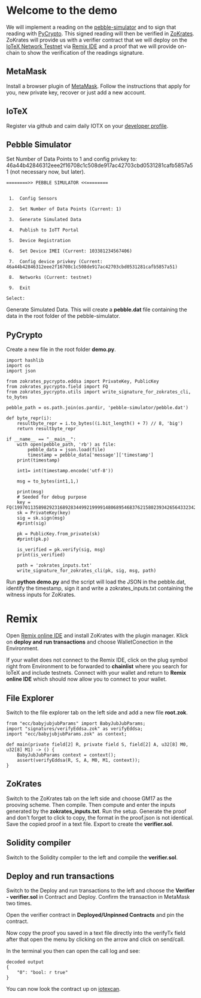# Welcome to the demo

We will implement a reading on the [pebble-simulator](https://github.com/iotexproject/pebble-simulator) and to sign that reading with [PyCrypto](https://github.com/Zokrates/pycrypto). This signed reading will then be verified in [ZoKrates](https://github.com/ZK-Plus/ZoKrates). ZoKrates will provide us with a verifier contract that we will deploy on the [IoTeX Network Testnet](https://docs.iotex.io/the-iotex-stack/iotx-faucets/testnet-tokens) via [Remix IDE](https://remix.ethereum.org) and a proof that we will provide on-chain to show the verification of the readings signature. 

## MetaMask

Install a browser plugin of [MetaMask](https://metamask.io/). Follow the instructions that apply for you, new private key, recover or just add a new account.

## IoTeX

Register via github and caim daily IOTX on your [developer profile](https://developers.iotex.io/user/profile).


## Pebble Simulator 

Set Number of Data Points to 1 and config privkey to: 46a44b42846312eee2f16708c1c508de917ac42703cbd0531281cafb5857a51 (not necessary now, but later).


<!--Public Key: x=14897476871502190904409029696666322856887678969656209656241038339251270171395, y=16668832459046858928951622951481252834155254151733002984053501254009901876174-->


```
========>> PEBBLE SIMULATOR <<========


 1.  Config Sensors

 2.  Set Number of Data Points (Current: 1)

 3.  Generate Simulated Data

 4.  Publish to IoTT Portal

 5.  Device Registration

 6.  Set Device IMEI (Current: 103381234567406)

 7.  Config device privkey (Current: 46a44b42846312eee2f16708c1c508de917ac42703cbd0531281cafb5857a51)

 8.  Networks (Current: testnet)

 9.  Exit

Select:
```
Generate Simulated Data. This will create a **pebble.dat** file containing the data in the root folder of the pebble-simulator.

## PyCrypto

Create a new file in the root folder **demo.py**.

```
import hashlib
import os
import json

from zokrates_pycrypto.eddsa import PrivateKey, PublicKey
from zokrates_pycrypto.field import FQ
from zokrates_pycrypto.utils import write_signature_for_zokrates_cli, to_bytes

pebble_path = os.path.join(os.pardir, 'pebble-simulator/pebble.dat')

def byte_repr(i):
    resultbyte_repr = i.to_bytes((i.bit_length() + 7) // 8, 'big')
    return resultbyte_repr

if __name__ == "__main__":
    with open(pebble_path, 'rb') as file:
        pebble_data = json.load(file)
        timestamp = pebble_data['message']['timestamp']
    print(timestamp)

    int1= int(timestamp.encode('utf-8'))
    
    msg = to_bytes(int1,1,)

    print(msg)
    # Seeded for debug purpose
    key = FQ(1997011358982923168928344992199991480689546837621580239342656433234255379025)
    sk = PrivateKey(key)
    sig = sk.sign(msg)
    #print(sig)

    pk = PublicKey.from_private(sk)
    #print(pk.p)

    is_verified = pk.verify(sig, msg)
    print(is_verified)

    path = 'zokrates_inputs.txt'
    write_signature_for_zokrates_cli(pk, sig, msg, path)
```
Run **python demo.py** and the script will load the JSON  in the pebble.dat, identify the timestamp, sign it and write a zokrates_inputs.txt containing the witness inputs for ZoKrates.

# Remix

Open [Remix online IDE](https://remix.ethereum.org) and install ZoKrates with the plugin manager. Klick on **deploy and run transactions** and choose WalletConection in the Environment. 

If your wallet does not connect to the Remix IDE, click on the plug symbol right from Environment to be forwarded to **chainlist** where you search for IoTeX and include testnets. Connect with your wallet and return to **Remix online IDE** which should now allow you to connect to your wallet. 

## File Explorer

Switch to the file explorer tab on the left side and add a new file **root.zok**. 

```
from "ecc/babyjubjubParams" import BabyJubJubParams;
import "signatures/verifyEddsa.zok" as verifyEddsa;
import "ecc/babyjubjubParams.zok" as context;

def main(private field[2] R, private field S, field[2] A, u32[8] M0, u32[8] M1) -> () {
    BabyJubJubParams context = context();
	assert(verifyEddsa(R, S, A, M0, M1, context));
}

```

## ZoKrates

Switch to the ZoKrates tab on the left side and choose GM17 as the prooving scheme. Then compile. Then compute and enter the inputs generated by the **zokrates_inputs.txt**. Run the setup. Generate the proof and don't forget to click to copy, the format in the proof.json is not identical. Save the copied proof in a text file. Export to create the **verifier.sol**.

## Solidity compiler

Switch to the Solidity compiler to the left and compile the **verifier.sol**.

## Deploy and run transactions

Switch to the Deploy and run transactions to the left and choose the **Verifier - verifier.sol** in Contract and Deploy. Confirm the transaction in MetaMask two times.

Open the verifier contract in **Deployed/Unpinned Contracts** and pin the contract.

Now copy the proof you saved in a text file directly into the verifyTx field after that open the menu by clicking on the arrow and click on send/call.

In the terminal you then can open the call log and see: 

```
decoded output
{
	"0": "bool: r true"
}
```


You can now look the contract up on [iotexcan](https://testnet.iotexscan.io). 
